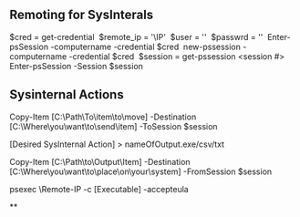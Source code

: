 Remoting for SysInterals 
-------------------------------------------------------------------
$cred = get-credential 
$remote_ip = '\\IP' 
$user = '<user>' 
$passwrd = '<password>' 
Enter-psSession -computername <IP> -credential $cred 
new-pssession -computername <IP> -credential $cred 
$session = get-pssession <session #> 
Enter-psSession -Session $session 


Sysinternal Actions
-------------------------------------------------------------------

Copy-Item [C:\Path\To\item\to\move] -Destination [C:\Where\you\want\to\send\item] -ToSession $session 

[Desired SysInternal Action] > nameOfOutput.exe/csv/txt 

Copy-Item [C:\Path\to\Output\Item] -Destination [C:\Where\you\want\to\place\on\your\system] -FromSession $session 

psexec \\Remote-IP -c [Executable] -accepteula

**